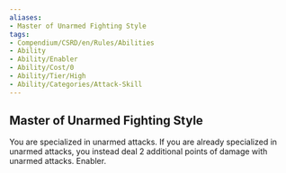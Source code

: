 ```yaml
---
aliases:
- Master of Unarmed Fighting Style
tags:
- Compendium/CSRD/en/Rules/Abilities
- Ability
- Ability/Enabler
- Ability/Cost/0
- Ability/Tier/High
- Ability/Categories/Attack-Skill
---
```


  
## Master of Unarmed Fighting Style  
You are specialized in unarmed attacks. If you are already specialized in unarmed attacks, you instead deal 2 additional points of damage with unarmed attacks. Enabler.